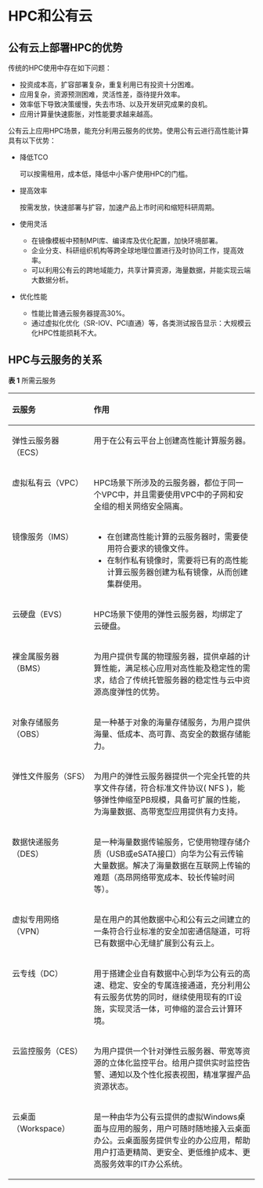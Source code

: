 # HPC和公有云<a name="ZH-CN_TOPIC_0062552881"></a>

## 公有云上部署HPC的优势<a name="section5593597204121"></a>

传统的HPC使用中存在如下问题：

-   投资成本高，扩容部署复杂，重复利用已有投资十分困难。
-   应用复杂，资源预测困难，灵活性差，亟待提升效率。
-   效率低下导致决策缓慢，失去市场、以及开发研究成果的良机。
-   应用计算量快速膨胀，对性能要求越来越高。

公有云上应用HPC场景，能充分利用云服务的优势。使用公有云进行高性能计算具有以下优势：

-   降低TCO

    可以按需租用，成本低，降低中小客户使用HPC的门槛。

-   提高效率

    按需发放，快速部署与扩容，加速产品上市时间和缩短科研周期。

-   使用灵活
    -   在镜像模板中预制MPI库、编译库及优化配置，加快环境部署。
    -   企业分支、科研组织机构等跨全球地理位置进行及时协同工作，提高效率。
    -   可以利用公有云的跨地域能力，共享计算资源，海量数据，并能实现云端大数据分析。

-   优化性能
    -   性能比普通云服务器提高30%。
    -   通过虚拟化优化（SR-IOV、PCI直通）等，各类测试报告显示：大规模云化HPC性能损耗不大。


## HPC与云服务的关系<a name="section1879885620425"></a>

**表 1**  所需云服务

<a name="table176034915038"></a>
<table><thead align="left"><tr id="row2426907715038"><th class="cellrowborder" valign="top" width="33.09%" id="mcps1.2.3.1.1"><p id="p4252615315038"><a name="p4252615315038"></a><a name="p4252615315038"></a>云服务</p>
</th>
<th class="cellrowborder" valign="top" width="66.91%" id="mcps1.2.3.1.2"><p id="p2206633015038"><a name="p2206633015038"></a><a name="p2206633015038"></a>作用</p>
</th>
</tr>
</thead>
<tbody><tr id="row6437924515038"><td class="cellrowborder" valign="top" width="33.09%" headers="mcps1.2.3.1.1 "><p id="p4733638215038"><a name="p4733638215038"></a><a name="p4733638215038"></a>弹性云服务器（ECS）</p>
</td>
<td class="cellrowborder" valign="top" width="66.91%" headers="mcps1.2.3.1.2 "><p id="p904177215038"><a name="p904177215038"></a><a name="p904177215038"></a>用于在公有云平台上创建高性能计算服务器。</p>
</td>
</tr>
<tr id="row1426708915038"><td class="cellrowborder" valign="top" width="33.09%" headers="mcps1.2.3.1.1 "><p id="p1478357315038"><a name="p1478357315038"></a><a name="p1478357315038"></a>虚拟私有云（VPC）</p>
</td>
<td class="cellrowborder" valign="top" width="66.91%" headers="mcps1.2.3.1.2 "><p id="p5661872815038"><a name="p5661872815038"></a><a name="p5661872815038"></a>HPC场景下所涉及的云服务器，都位于同一个VPC中，并且需要使用VPC中的子网和安全组的相关网络安全隔离。</p>
</td>
</tr>
<tr id="row3980651215038"><td class="cellrowborder" valign="top" width="33.09%" headers="mcps1.2.3.1.1 "><p id="p310204815038"><a name="p310204815038"></a><a name="p310204815038"></a>镜像服务（IMS）</p>
</td>
<td class="cellrowborder" valign="top" width="66.91%" headers="mcps1.2.3.1.2 "><a name="ul56700982152237"></a><a name="ul56700982152237"></a><ul id="ul56700982152237"><li>在创建高性能计算的云服务器时，需要使用符合要求的镜像文件。</li><li>在制作私有镜像时，需要将已有的高性能计算云服务器创建为私有镜像，从而创建集群使用。</li></ul>
</td>
</tr>
<tr id="row4680066315038"><td class="cellrowborder" valign="top" width="33.09%" headers="mcps1.2.3.1.1 "><p id="p3275737315038"><a name="p3275737315038"></a><a name="p3275737315038"></a>云硬盘（EVS）</p>
</td>
<td class="cellrowborder" valign="top" width="66.91%" headers="mcps1.2.3.1.2 "><p id="p3610156315038"><a name="p3610156315038"></a><a name="p3610156315038"></a>HPC场景下使用的弹性云服务器，均绑定了云硬盘。</p>
</td>
</tr>
<tr id="row37049103193922"><td class="cellrowborder" valign="top" width="33.09%" headers="mcps1.2.3.1.1 "><p id="p65006474193922"><a name="p65006474193922"></a><a name="p65006474193922"></a>裸金属服务器（BMS）</p>
</td>
<td class="cellrowborder" valign="top" width="66.91%" headers="mcps1.2.3.1.2 "><p id="p31033033193922"><a name="p31033033193922"></a><a name="p31033033193922"></a>为用户提供专属的物理服务器，提供卓越的计算性能，满足核心应用对高性能及稳定性的需求，结合了传统托管服务器的稳定性与云中资源高度弹性的优势。</p>
</td>
</tr>
<tr id="row57649311193922"><td class="cellrowborder" valign="top" width="33.09%" headers="mcps1.2.3.1.1 "><p id="p49081752193922"><a name="p49081752193922"></a><a name="p49081752193922"></a>对象存储服务（OBS）</p>
</td>
<td class="cellrowborder" valign="top" width="66.91%" headers="mcps1.2.3.1.2 "><p id="p16198981193922"><a name="p16198981193922"></a><a name="p16198981193922"></a>是一种基于对象的海量存储服务，为用户提供海量、低成本、高可靠、高安全的数据存储能力。</p>
</td>
</tr>
<tr id="row56914348193922"><td class="cellrowborder" valign="top" width="33.09%" headers="mcps1.2.3.1.1 "><p id="p42467084193922"><a name="p42467084193922"></a><a name="p42467084193922"></a>弹性文件服务（SFS）</p>
</td>
<td class="cellrowborder" valign="top" width="66.91%" headers="mcps1.2.3.1.2 "><p id="p17281809193922"><a name="p17281809193922"></a><a name="p17281809193922"></a>为用户的弹性云服务器提供一个完全托管的共享文件存储，符合标准文件协议( NFS )，能够弹性伸缩至PB规模，具备可扩展的性能，为海量数据、高带宽型应用提供有力支持。</p>
</td>
</tr>
<tr id="row17829153193922"><td class="cellrowborder" valign="top" width="33.09%" headers="mcps1.2.3.1.1 "><p id="p26244650193922"><a name="p26244650193922"></a><a name="p26244650193922"></a>数据快递服务（DES）</p>
</td>
<td class="cellrowborder" valign="top" width="66.91%" headers="mcps1.2.3.1.2 "><p id="p45441888193922"><a name="p45441888193922"></a><a name="p45441888193922"></a>是一种海量数据传输服务，它使用物理存储介质（USB或eSATA接口）向华为公有云传输大量数据。解决了海量数据在互联网上传输的难题（高昂网络带宽成本、较长传输时间等）。</p>
</td>
</tr>
<tr id="row62973186194034"><td class="cellrowborder" valign="top" width="33.09%" headers="mcps1.2.3.1.1 "><p id="p29887768194034"><a name="p29887768194034"></a><a name="p29887768194034"></a>虚拟专用网络（VPN）</p>
</td>
<td class="cellrowborder" valign="top" width="66.91%" headers="mcps1.2.3.1.2 "><p id="p4990177194034"><a name="p4990177194034"></a><a name="p4990177194034"></a>是在用户的其他数据中心和公有云之间建立的一条符合行业标准的安全加密通信隧道，可将已有数据中心无缝扩展到公有云上。</p>
</td>
</tr>
<tr id="row625001194034"><td class="cellrowborder" valign="top" width="33.09%" headers="mcps1.2.3.1.1 "><p id="p5625017194034"><a name="p5625017194034"></a><a name="p5625017194034"></a>云专线（DC）</p>
</td>
<td class="cellrowborder" valign="top" width="66.91%" headers="mcps1.2.3.1.2 "><p id="p52973229194034"><a name="p52973229194034"></a><a name="p52973229194034"></a>用于搭建企业自有数据中心到华为公有云的高速、稳定、安全的专属连接通道，充分利用公有云服务优势的同时，继续使用现有的IT设施，实现灵活一体，可伸缩的混合云计算环境。</p>
</td>
</tr>
<tr id="row49395471194034"><td class="cellrowborder" valign="top" width="33.09%" headers="mcps1.2.3.1.1 "><p id="p41906057194034"><a name="p41906057194034"></a><a name="p41906057194034"></a>云监控服务（CES）</p>
</td>
<td class="cellrowborder" valign="top" width="66.91%" headers="mcps1.2.3.1.2 "><p id="p38947427194034"><a name="p38947427194034"></a><a name="p38947427194034"></a>为用户提供一个针对弹性云服务器、带宽等资源的立体化监控平台。给用户提供实时监控告警、通知以及个性化报表视图，精准掌握产品资源状态。</p>
</td>
</tr>
<tr id="row35390814194126"><td class="cellrowborder" valign="top" width="33.09%" headers="mcps1.2.3.1.1 "><p id="p32847853194131"><a name="p32847853194131"></a><a name="p32847853194131"></a>云桌面（Workspace）</p>
</td>
<td class="cellrowborder" valign="top" width="66.91%" headers="mcps1.2.3.1.2 "><p id="p30099699194126"><a name="p30099699194126"></a><a name="p30099699194126"></a>是一种由华为公有云提供的虚拟Windows桌面与应用的服务，用户可随时随地接入云桌面办公。云桌面服务提供专业的办公应用，帮助用户打造更精简、更安全、更低维护成本、更高服务效率的IT办公系统。</p>
</td>
</tr>
</tbody>
</table>

